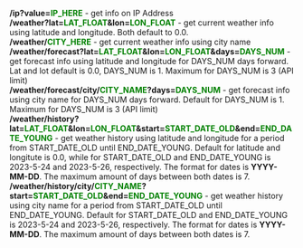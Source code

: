 <b>/ip?value=<span style="color:green">IP_HERE</b> - get info on IP Address \
<b>/weather?lat=<span style="color:green">LAT_FLOAT</span>&lon=<span style="color:green">LON_FLOAT</span></b> - get current weather info using latitude and longitude. Both default to 0.0. \
<b>/weather/<span style="color:green">CITY_HERE</span></b> - get current weather info using city name \
<b>/weather/forecast?lat=<span style="color:green">LAT_FLOAT</span>&lon=<span style="color:green">LON_FLOAT</span>&days=<span style="color:green">DAYS_NUM</span></b> - get forecast info using latitude and longitude for DAYS_NUM days forward. Lat and lot default is 0.0, DAYS_NUM is 1. Maximum for DAYS_NUM is 3 (API limit) \
<b>/weather/forecast/city/<span style="color:green">CITY_NAME</span>?days=<span style="color:green">DAYS_NUM</span></b> - get forecast info using city name for DAYS_NUM days forward. Default for DAYS_NUM is 1. Maximum for DAYS_NUM is 3 (API limit) \
<b>/weather/history?lat=<span style="color:green">LAT_FLOAT</span>&lon=<span style="color:green">LON_FLOAT</span>&start=<span style="color:green">START_DATE_OLD</span>&end=<span style="color:green">END_DATE_YOUNG</span></b> - get weather history using latitude and longitude for a period from START_DATE_OLD until END_DATE_YOUNG. Default for latitude and longitute is 0.0, while for START_DATE_OLD and END_DATE_YOUNG is 2023-5-24 and 2023-5-26, respectively. The format for dates is <b>YYYY-MM-DD</b>. The maximum amount of days between both dates is 7. \
<b>/weather/history/city/<span style="color:green">CITY_NAME</span>?start=<span style="color:green">START_DATE_OLD</span>&end=<span style="color:green">END_DATE_YOUNG</span></b> - get weather history using city name for a period from START_DATE_OLD until END_DATE_YOUNG. Default for START_DATE_OLD and END_DATE_YOUNG is 2023-5-24 and 2023-5-26, respectively. The format for dates is <b>YYYY-MM-DD</b>. The maximum amount of days between both dates is 7.